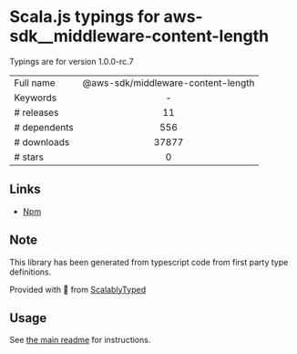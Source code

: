 
# Scala.js typings for aws-sdk__middleware-content-length

Typings are for version 1.0.0-rc.7



|                    |                 |
| ------------------ | :-------------: |
| Full name          | @aws-sdk/middleware-content-length |
| Keywords           | - |
| # releases         | 11 |
| # dependents       | 556 |
| # downloads        | 37877 |
| # stars            | 0 |

## Links
- [Npm](https://www.npmjs.com/package/%40aws-sdk%2Fmiddleware-content-length)
    


## Note
This library has been generated from typescript code from first party type definitions.

Provided with :purple_heart: from [ScalablyTyped](https://github.com/oyvindberg/ScalablyTyped)

## Usage
See [the main readme](../../readme.md) for instructions.


